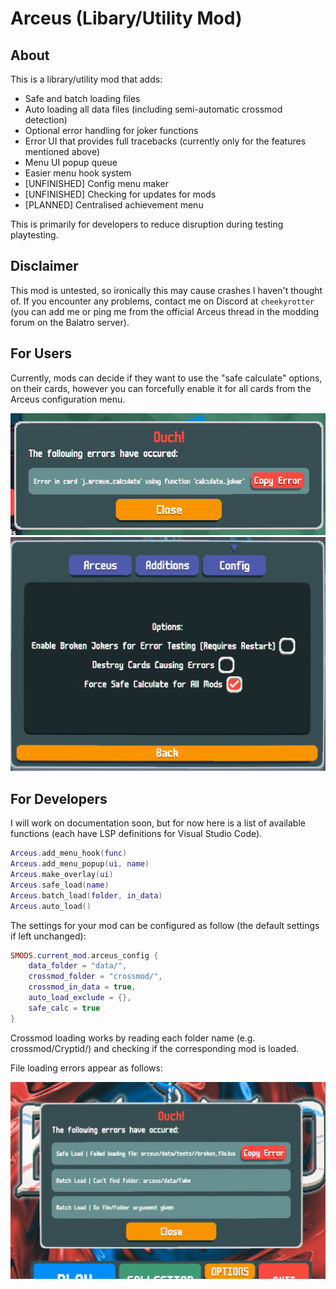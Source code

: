 # Arceus (Libary/Utility Mod)

## About 
This is a library/utility mod that adds:
- Safe and batch loading files
- Auto loading all data files (including semi-automatic crossmod detection)
- Optional error handling for joker functions
- Error UI that provides full tracebacks (currently only for the features mentioned above)
- Menu UI popup queue
- Easier menu hook system
- [UNFINISHED] Config menu maker
- [UNFINISHED] Checking for updates for mods
- [PLANNED] Centralised achievement menu

This is primarily for developers to reduce disruption during testing playtesting.

## Disclaimer

This mod is untested, so ironically this may cause crashes I haven't thought of.
If you encounter any problems, contact me on Discord at `cheekyrotter` (you can add me or ping me from the official Arceus thread in the modding forum on the Balatro server).

## For Users

Currently, mods can decide if they want to use the "safe calculate" options, on their cards, however you can forcefully enable it for all cards from the Arceus configuration menu.

![joker error](assets/demos/joker_error.png)
![config menu](assets/demos/config.png)


## For Developers

I will work on documentation soon, but for now here is a list of available functions (each have LSP definitions for Visual Studio Code).

```lua
Arceus.add_menu_hook(func)
Arceus.add_menu_popup(ui, name)
Arceus.make_overlay(ui)
Arceus.safe_load(name)
Arceus.batch_load(folder, in_data)
Arceus.auto_load()
```

The settings for your mod can be configured as follow (the default settings if left unchanged):

```lua
SMODS.current_mod.arceus_config {
    data_folder = "data/",
    crossmod_folder = "crossmod/",
    crossmod_in_data = true,
    auto_load_exclude = {},
    safe_calc = true
}
```

Crossmod loading works by reading each folder name (e.g. crossmod/Cryptid/) and checking if the corresponding mod is loaded.

File loading errors appear as follows:

![file loading error](assets/demos/file_errors.png)
